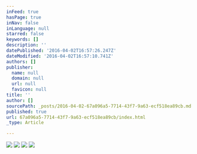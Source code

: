 ```yaml
---
inFeed: true
hasPage: true
inNav: false
inLanguage: null
starred: false
keywords: []
description: ''
datePublished: '2016-04-02T16:57:26.247Z'
dateModified: '2016-04-02T16:57:10.741Z'
authors: []
publisher:
  name: null
  domain: null
  url: null
  favicon: null
title: ''
author: []
sourcePath: _posts/2016-04-02-67a096a5-7714-43f7-9a63-ecf518ea89cb.md
published: true
url: 67a096a5-7714-43f7-9a63-ecf518ea89cb/index.html
_type: Article

---
```

![](https://the-grid-user-content.s3-us-west-2.amazonaws.com/24581689-d69c-4a68-842e-1906e8089009.jpg)
![](https://the-grid-user-content.s3-us-west-2.amazonaws.com/4c33e1cb-61f0-43a5-a585-811b3cc6a476.jpg)
![](https://the-grid-user-content.s3-us-west-2.amazonaws.com/dab3b771-caa2-49a6-aecb-7926210beb55.jpg)
![](https://the-grid-user-content.s3-us-west-2.amazonaws.com/5a1418b7-91d3-46a1-bce5-3ec8154ed90c.jpg)